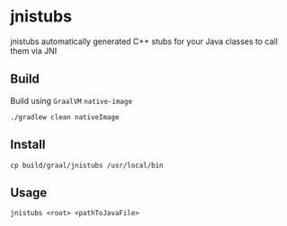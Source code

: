 # jnistubs

jnistubs automatically generated C++ stubs for your Java classes to call them via JNI

## Build

Build using `GraalVM` `native-image`

```
./gradlew clean nativeImage
```

## Install

```
cp build/graal/jnistubs /usr/local/bin
```

## Usage

```
jnistubs <root> <pathToJavaFile>
```
